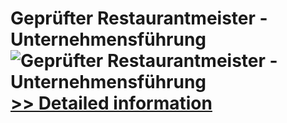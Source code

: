 # Geprüfter Restaurantmeister - Unternehmensführung<br />![Geprüfter Restaurantmeister - Unternehmensführung](https://mycommerce.akamaized.net/api/pimages/P300481292/BIG/300481292.JPG)<br />[>> Detailed information](https://secure.shareit.com/shareit/product.html?productid=300481292&affiliateid=200057808)